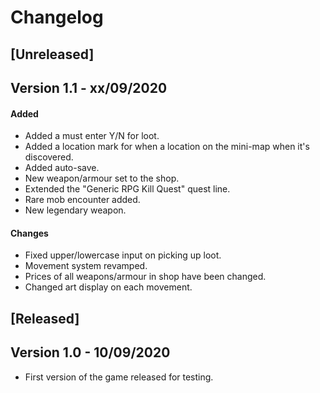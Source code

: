 Changelog
=

[Unreleased]
-
Version 1.1 - xx/09/2020
-
#### Added
- Added a must enter Y/N for loot.
- Added a location mark for when a location on the mini-map when it's discovered.
- Added auto-save.
- New weapon/armour set to the shop.
- Extended the "Generic RPG Kill Quest" quest line.
- Rare mob encounter added.
- New legendary weapon.

#### Changes
- Fixed upper/lowercase input on picking up loot.
- Movement system revamped.
- Prices of all weapons/armour in shop have been changed.
- Changed art display on each movement.

[Released]
-
Version 1.0 - 10/09/2020
-
- First version of the game released for testing.


